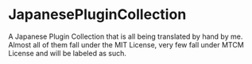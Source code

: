 # JapanesePluginCollection
A Japanese Plugin Collection that is all being translated by hand by me. Almost all of them fall under the MIT License, very few fall under MTCM License and will be labeled as such.
